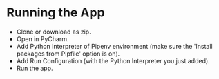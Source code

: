 # Running the App
- Clone or download as zip.
- Open in PyCharm.
- Add Python Interpreter of Pipenv environment (make sure the 'Install packages from Pipfile' option is on).
- Add Run Configuration (with the Python Interpreter you just added).
- Run the app.
